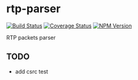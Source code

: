 # rtp-parser
[![Build Status](https://travis-ci.org/fleg/rtp-parser.svg?branch=master)](https://travis-ci.org/fleg/rtp-parser)
[![Coverage Status](https://coveralls.io/repos/fleg/rtp-parser/badge.svg?branch=master&service=github)](https://coveralls.io/github/fleg/rtp-parser?branch=master)
[![NPM Version](https://img.shields.io/npm/v/rtp-parser.svg)](https://www.npmjs.com/package/mongo-each)

RTP packets parser

## TODO
- add csrc test

